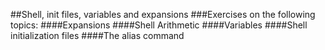 ##Shell, init files, variables and expansions
###Exercises on the following topics:
####Expansions
####Shell Arithmetic
####Variables
####Shell initialization files 
####The alias command